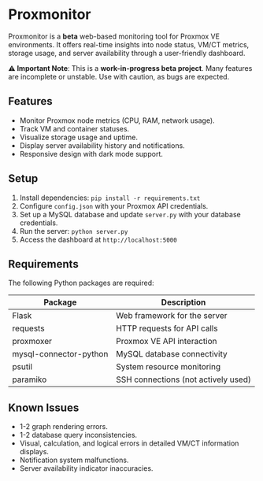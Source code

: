 # Proxmonitor

Proxmonitor is a **beta** web-based monitoring tool for Proxmox VE environments. It offers real-time insights into node status, VM/CT metrics, storage usage, and server availability through a user-friendly dashboard.

**⚠️ Important Note**: This is a **work-in-progress beta project**. Many features are incomplete or unstable. Use with caution, as bugs are expected.

## Features
- Monitor Proxmox node metrics (CPU, RAM, network usage).
- Track VM and container statuses.
- Visualize storage usage and uptime.
- Display server availability history and notifications.
- Responsive design with dark mode support.

## Setup
1. Install dependencies: `pip install -r requirements.txt`
2. Configure `config.json` with your Proxmox API credentials.
3. Set up a MySQL database and update `server.py` with your database credentials.
4. Run the server: `python server.py`
5. Access the dashboard at `http://localhost:5000`

## Requirements
The following Python packages are required:

| Package                | Description                              |
|------------------------|------------------------------------------|
| Flask                 | Web framework for the server             |
| requests              | HTTP requests for API calls              |
| proxmoxer             | Proxmox VE API interaction               |
| mysql-connector-python| MySQL database connectivity              |
| psutil                | System resource monitoring               |
| paramiko              | SSH connections (not actively used)      |

## Known Issues
- 1-2 graph rendering errors.
- 1-2 database query inconsistencies.
- Visual, calculation, and logical errors in detailed VM/CT information displays.
- Notification system malfunctions.
- Server availability indicator inaccuracies.

